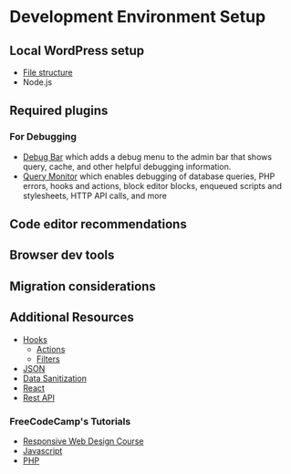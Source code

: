 # Development Environment Setup  
## Local WordPress setup
  - [File structure](https://learn.wordpress.org/lesson/the-wordpress-file-structure/)
  - Node.js
## Required plugins

### For Debugging
  - [Debug Bar](https://wordpress.org/plugins/debug-bar/) which adds a debug menu to the admin bar that shows query, cache, and other helpful debugging information.
- [Query Monitor](https://wordpress.org/plugins/query-monitor/) which enables debugging of database queries, PHP errors, hooks and actions, block editor blocks, enqueued scripts and stylesheets, HTTP API calls, and more

## Code editor recommendations
## Browser dev tools
## Migration considerations
## Additional Resources
- [Hooks](https://learn.wordpress.org/lesson/wordpress-hooks/)
  - [Actions](https://learn.wordpress.org/lesson/action-hooks/)
  - [Filters](https://learn.wordpress.org/lesson/filter-hooks/) 
- [JSON](https://developer.mozilla.org/en-US/docs/Learn/JavaScript/Objects/JSON) 
- [Data Sanitization](https://learn.wordpress.org/lesson/securely-developing-plugins-and-themes/)
- [React](https://react.dev/learn/writing-markup-with-jsx)
- [Rest API](https://developer.wordpress.org/rest-api/)
### FreeCodeCamp's Tutorials
  -  [Responsive Web Design Course](https://www.freecodecamp.org/learn/2022/responsive-web-design/)
  - [Javascript](https://www.freecodecamp.org/learn/javascript-algorithms-and-data-structures/)
  - [PHP](https://www.freecodecamp.org/news/the-php-handbook/)

